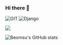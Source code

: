 ### Hi there 👋

![GIT](https://img.shields.io/badge/-Git-F05032?style=for-the-badge&logo=git&logoColor=ffffff)
![Django](https://camo.githubusercontent.com/5316aaafbf777ff88dca884c8091975dc5bef011015ea48317f1af3328f8dc04/68747470733a2f2f696d672e736869656c64732e696f2f62616467652f446a616e676f2d3039324532303f7374796c653d666f722d7468652d6261646765266c6f676f3d446a616e676f266c6f676f436f6c6f723d7768697465) 

<img src="https://img.shields.io/badge/html5-E34F26?style=for-the-badge&logo=html5&logoColor=white">





![Beomsu's GitHub stats](https://github-readme-stats.vercel.app/api?username=jbs0708&show_icons=true&theme=dracula)


<!--
**jbs0708/jbs0708** is a ✨ _special_ ✨ repository because its `README.md` (this file) appears on your GitHub profile.

Here are some ideas to get you started:

- 🔭 I’m currently working on ...
- 🌱 I’m currently learning ...
- 👯 I’m looking to collaborate on ...
- 🤔 I’m looking for help with ...
- 💬 Ask me about ...
- 📫 How to reach me: ...
- 😄 Pronouns: ...
- ⚡ Fun fact: ...
-->

